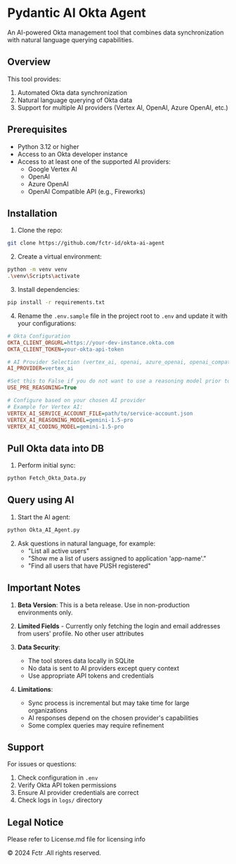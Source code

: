 # Pydantic AI Okta Agent

An AI-powered Okta management tool that combines data synchronization with natural language querying capabilities.

## Overview

This tool provides:
1. Automated Okta data synchronization
2. Natural language querying of Okta data
3. Support for multiple AI providers (Vertex AI, OpenAI, Azure OpenAI, etc.)

## Prerequisites

- Python 3.12 or higher
- Access to an Okta developer instance
- Access to at least one of the supported AI providers:
  - Google Vertex AI
  - OpenAI
  - Azure OpenAI
  - OpenAI Compatible API (e.g., Fireworks)

## Installation

1. Clone the repo: 
```bash
git clone https://github.com/fctr-id/okta-ai-agent
```

2. Create a virtual environment:
```bash
python -m venv venv
.\venv\Scripts\activate
```

3. Install dependencies:
```bash
pip install -r requirements.txt
```

4. Rename the `.env.sample` file in the project root to `.env` and update it with your configurations:
```ini
# Okta Configuration
OKTA_CLIENT_ORGURL=https://your-dev-instance.okta.com
OKTA_CLIENT_TOKEN=your-okta-api-token

# AI Provider Selection (vertex_ai, openai, azure_openai, openai_compatible)
AI_PROVIDER=vertex_ai

#Set this to False if you do not want to use a reasoning model prior to generation of the query
USE_PRE_REASONING=True

# Configure based on your chosen AI provider
# Example for Vertex AI:
VERTEX_AI_SERVICE_ACCOUNT_FILE=path/to/service-account.json
VERTEX_AI_REASONING_MODEL=gemini-1.5-pro
VERTEX_AI_CODING_MODEL=gemini-1.5-pro
```

## Pull Okta data into DB

1. Perform initial sync:
```bash
python Fetch_Okta_Data.py
```

## Query using AI 

1. Start the AI agent:
```bash
python Okta_AI_Agent.py
```

2. Ask questions in natural language, for example:
   - "List all active users"
   - "Show me a list of users assigned to application 'app-name'."
   - "Find all users that have PUSH registered"

## Important Notes

1. **Beta Version**: This is a beta release. Use in non-production environments only.
2. **Limited Fields** - Currently only fetching the login and email addresses from users' profile. No other user attributes
3. **Data Security**: 
   - The tool stores data locally in SQLite
   - No data is sent to AI providers except query context
   - Use appropriate API tokens and credentials

4. **Limitations**:
   - Sync process is incremental but may take time for large organizations
   - AI responses depend on the chosen provider's capabilities
   - Some complex queries may require refinement

## Support

For issues or questions:
1. Check configuration in `.env`
2. Verify Okta API token permissions
3. Ensure AI provider credentials are correct
4. Check logs in `logs/` directory

## Legal Notice

Please refer to License.md file for licensing info

© 2024 Fctr .All rights reserved.
